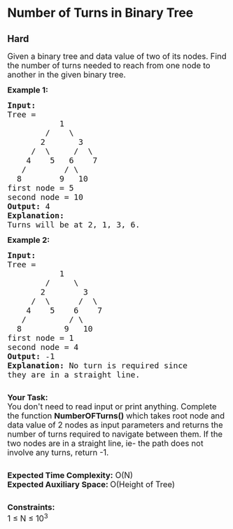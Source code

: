 # Number of Turns in Binary Tree
## Hard
<div class="problems_problem_content__Xm_eO"><p><span style="font-size:18px">Given a binary tree and data value of two of its nodes. Find the number of turns needed to reach from one node to another in the given binary tree.</span></p>

<p><strong><span style="font-size:18px">Example 1:</span></strong></p>

<pre><span style="font-size:18px"><strong>Input:      </strong>
Tree = 
           1
        /    \
       2       3
     /  \     /  \
    4    5   6    7                        
   /        / \                        
  8        9   10   </span>
<span style="font-size:18px">first node = 5
second node = 10</span>
<span style="font-size:18px"><strong>Output:</strong> 4</span>
<span style="font-size:18px"><strong>Explanation: 
</strong>Turns will be at 2, 1, 3, 6.</span>
</pre>

<p><span style="font-size:18px"><strong>Example 2:</strong></span></p>

<pre><span style="font-size:18px"><strong>Input:      </strong>
Tree = 
           1
        /     \
       2        3
     /  \      /  \
    4    5    6    7                        
   /         / \                        
  8         9   10   </span>
<span style="font-size:18px">first node = 1
second node = 4  </span>
<span style="font-size:18px"><strong>Output:</strong> -1</span>
<span style="font-size:18px"><strong>Explanation: </strong>No turn is required since 
they are in a straight line.</span></pre>

<p><br>
<span style="font-size:18px"><strong>Your Task: &nbsp;</strong><br>
You don't need to read input or print anything. Complete the function <strong>NumberOFTurns()</strong> which takes root node and data value of 2 nodes as input parameters and returns the number of turns required to navigate between them. If the two nodes are in a straight line, ie- the path does not involve any turns, return -1.</span></p>

<p><br>
<span style="font-size:18px"><strong>Expected Time Complexity:</strong> O(N)<br>
<strong>Expected Auxiliary Space: </strong>O(Height of Tree)</span></p>

<p><br>
<span style="font-size:18px"><strong>Constraints:</strong><br>
1 ≤ N ≤ 10<sup>3</sup></span></p>
</div>
